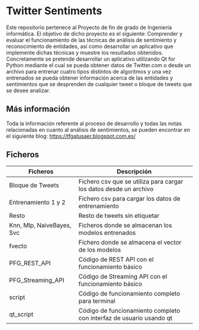 # Twitter Sentiments
Este repositorio pertenece al Proyecto de fin de grado de Ingeniería informática.
El objetivo de dicho proyecto es el siguiente:
Comprender y evaluar el funcionamiento de las técnicas de análisis de
sentimiento y reconocimiento de entidades, así como desarrollar un aplicativo que
implemente dichas técnicas y muestre los resultados obtenidos. Concretamente se
pretende desarrollar un aplicativo utilizando Qt for Python mediante el cual se pueda
obtener datos de Twitter.com o desde un archivo para entrenar cuatro tipos distintos
de algoritmos y una vez entrenados se pueda obtener información acerca de las
entidades y sentimientos que se desprenden de cualquier tweet o bloque de tweets
que se desee analizar.
## Más información
Toda la información referente al proceso de desarrollo y todas las notas relacionadas en cuanto al análisis de sentimientos, se pueden encontrar en el siguiente blog: https://tfgatusaer.blogspot.com.es/
## Ficheros
| Ficheros | Descripción |
| ---------- | ---------- |
| Bloque de Tweets   |  Fichero csv que se utiliza para cargar los datos desde un archivo  |
| Entrenamiento 1 y 2   |  Fichero csv para cargar los datos de entrenamiento  |
| Resto | Resto de tweets sin etiquetar   |
| Knn, Mlp, NaiveBayes, Svc  | Ficheros donde se almacenan los modelos entrenados   |
| fvecto   | Fichero donde se almacena el vector de los modelos   |
| PFG_REST_API   | Código de REST API con el funcionamiento básico   |
| PFG_Streaming_API   | Código de Streaming API con el funcionamiento básico   |
| script   | Código de funcionamiento completo para terminal   |
| qt_script   | Código de funcionamiento completo con interfaz de usuario usando qt   |
